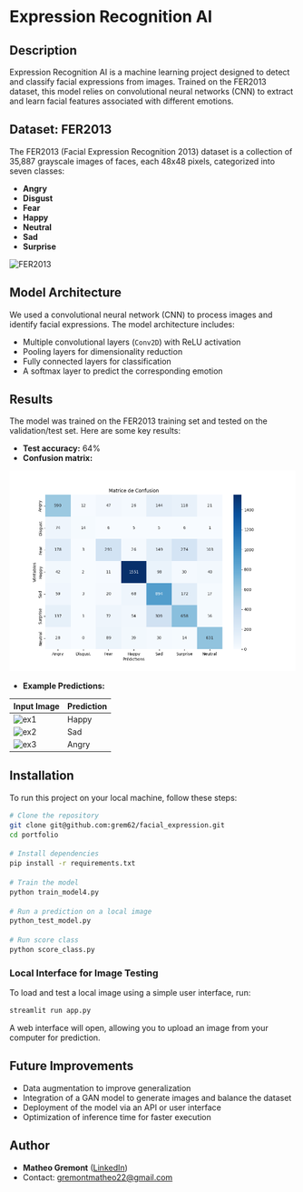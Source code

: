 # Expression Recognition AI

## Description

Expression Recognition AI is a machine learning project designed to detect and classify facial expressions from images. Trained on the FER2013 dataset, this model relies on convolutional neural networks (CNN) to extract and learn facial features associated with different emotions.

## Dataset: FER2013

The FER2013 (Facial Expression Recognition 2013) dataset is a collection of 35,887 grayscale images of faces, each 48x48 pixels, categorized into seven classes:

- **Angry**
- **Disgust**
- **Fear**
- **Happy**
- **Neutral**
- **Sad**
- **Surprise**

![FER2013](https://th.bing.com/th/id/OIP.vgk1jEsKSe0qnuDj6RpGkwHaDn?rs=1&pid=ImgDetMain)

## Model Architecture

We used a convolutional neural network (CNN) to process images and identify facial expressions. The model architecture includes:

- Multiple convolutional layers (`Conv2D`) with ReLU activation
- Pooling layers for dimensionality reduction
- Fully connected layers for classification
- A softmax layer to predict the corresponding emotion

## Results

The model was trained on the FER2013 training set and tested on the validation/test set. Here are some key results:

- **Test accuracy:** 64%
- **Confusion matrix:**

![Confusion Matrix](Documents/project_ml_sentiment/model_expressionfacial/reports/data_fer2013/matrice_model4.png)

- **Example Predictions:**

| Input Image | Prediction |
|------------|------------|
| ![ex1](./sample1.png) | Happy |
| ![ex2](./sample2.png) | Sad |
| ![ex3](./sample3.png) | Angry |

## Installation

To run this project on your local machine, follow these steps:

```bash
# Clone the repository
git clone git@github.com:grem62/facial_expression.git
cd portfolio

# Install dependencies
pip install -r requirements.txt

# Train the model
python train_model4.py

# Run a prediction on a local image
python_test_model.py

# Run score class
python score_class.py
```

### Local Interface for Image Testing

To load and test a local image using a simple user interface, run:

```bash
streamlit run app.py
```

A web interface will open, allowing you to upload an image from your computer for prediction.

## Future Improvements

- Data augmentation to improve generalization
- Integration of a GAN model to generate images and balance the dataset
- Deployment of the model via an API or user interface
- Optimization of inference time for faster execution

## Author

- **Matheo Gremont** ([LinkedIn](https://www.linkedin.com/in/matheo-gremont-aa0b41251))
- Contact: gremontmatheo22@gmail.com

